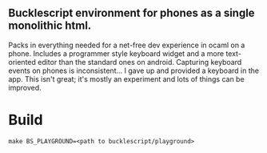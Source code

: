 ## Bucklescript environment for phones as a single monolithic html.

Packs in everything needed for a net-free dev experience in ocaml on a phone.
Includes a programmer style keyboard widget and a more text-oriented editor
than the standard ones on android.  Capturing keyboard events on phones is
inconsistent... I gave up and provided a keyboard in the app.  This isn't great;
it's mostly an experiment and lots of things can be improved.

# Build
```
make BS_PLAYGROUND=<path to bucklescript/playground>
```
